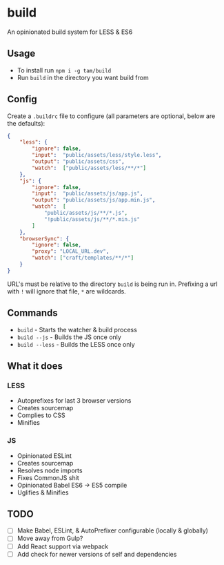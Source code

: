 # build
An opinionated build system for LESS & ES6

## Usage
- To install run `npm i -g tam/build`
- Run `build` in the directory you want build from

## Config
Create a `.buildrc` file to configure 
(all parameters are optional, below are the defaults):

```json
{
	"less": {
		"ignore": false,
		"input":  "public/assets/less/style.less",
		"output": "public/assets/css",
		"watch":  ["public/assets/less/**/*"]
	},
	"js": {
		"ignore": false,
		"input":  "public/assets/js/app.js",
		"output": "public/assets/js/app.min.js",
		"watch":  [
			"public/assets/js/**/*.js",
			"!public/assets/js/**/*.min.js"
		]
	},
	"browserSync": {
		"ignore": false,
		"proxy": "LOCAL_URL.dev",
		"watch": ["craft/templates/**/*"]
	}
}
```

URL's must be relative to the directory `build` is being run in. Prefixing a url
with `!` will ignore that file, `*` are wildcards.

## Commands
- `build` - Starts the watcher & build process
- `build --js` - Builds the JS once only
- `build --less` - Builds the LESS once only

## What it does
### LESS
- Autoprefixes for last 3 browser versions
- Creates sourcemap
- Complies to CSS
- Minifies

### JS
- Opinionated ESLint
- Creates sourcemap
- Resolves node imports
- Fixes CommonJS shit
- Opinionated Babel ES6 -> ES5 compile
- Uglifies & Minifies

## TODO
- [ ] Make Babel, ESLint, & AutoPrefixer configurable (locally & globally)
- [ ] Move away from Gulp?
- [ ] Add React support via webpack
- [ ] Add check for newer versions of self and dependencies